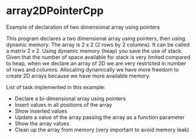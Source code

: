 # array2DPointerCpp
Example of declaration of two dimensional array using pointers

This program declares a two dimensional array using pointers, then using dynamic memory.
The array is 2 x 2 (2 rows by 2 columns). It can be called a matrix 2 x 2.
Using dynamic memory (heap) you save the use of stack.
Given that the number of space available for stack is very limited compared to heap, when we declare an array of 2D we are very restricted in number of rows and columns.
Allocating dynamically we have more freedom to create 2D arrays because we have more available memory.

List of task implemented in this example:
* Declare a bi-dimensional array using pointers
* Insert values in all positions of the array
* Show inserted values
* Update a value of the array passing the array as a function parameter
* Show the array values
* Clean up the array from memory (very important to avoid memory leak)
